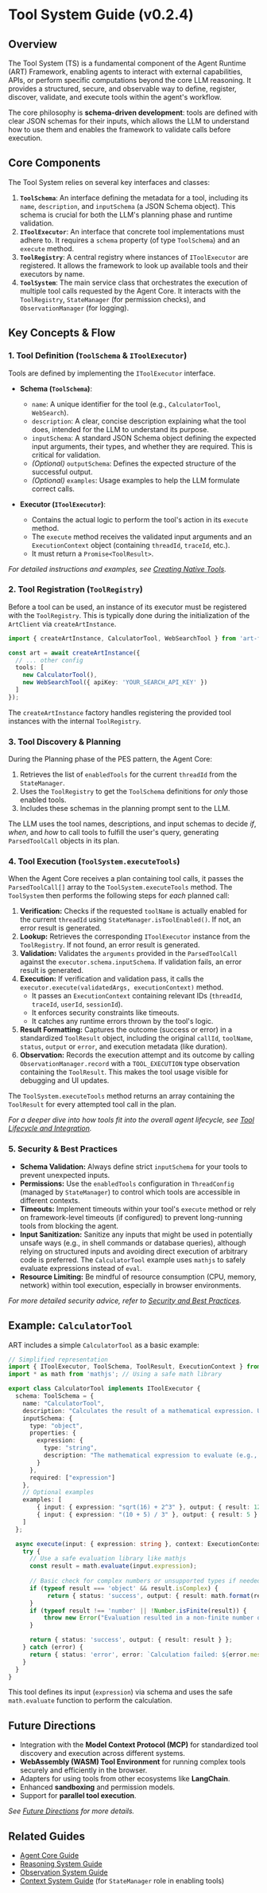 # Tool System Guide (v0.2.4)

## Overview

The Tool System (TS) is a fundamental component of the Agent Runtime (ART) Framework, enabling agents to interact with external capabilities, APIs, or perform specific computations beyond the core LLM reasoning. It provides a structured, secure, and observable way to define, register, discover, validate, and execute tools within the agent's workflow.

The core philosophy is **schema-driven development**: tools are defined with clear JSON schemas for their inputs, which allows the LLM to understand how to use them and enables the framework to validate calls before execution.

## Core Components

The Tool System relies on several key interfaces and classes:

1.  **`ToolSchema`**: An interface defining the metadata for a tool, including its `name`, `description`, and `inputSchema` (a JSON Schema object). This schema is crucial for both the LLM's planning phase and runtime validation.
2.  **`IToolExecutor`**: An interface that concrete tool implementations must adhere to. It requires a `schema` property (of type `ToolSchema`) and an `execute` method.
3.  **`ToolRegistry`**: A central registry where instances of `IToolExecutor` are registered. It allows the framework to look up available tools and their executors by name.
4.  **`ToolSystem`**: The main service class that orchestrates the execution of multiple tool calls requested by the Agent Core. It interacts with the `ToolRegistry`, `StateManager` (for permission checks), and `ObservationManager` (for logging).

## Key Concepts & Flow

### 1. Tool Definition (`ToolSchema` & `IToolExecutor`)

Tools are defined by implementing the `IToolExecutor` interface.

*   **Schema (`ToolSchema`)**:
    *   `name`: A unique identifier for the tool (e.g., `CalculatorTool`, `WebSearch`).
    *   `description`: A clear, concise description explaining what the tool does, intended for the LLM to understand its purpose.
    *   `inputSchema`: A standard JSON Schema object defining the expected input arguments, their types, and whether they are required. This is critical for validation.
    *   *(Optional)* `outputSchema`: Defines the expected structure of the successful output.
    *   *(Optional)* `examples`: Usage examples to help the LLM formulate correct calls.

*   **Executor (`IToolExecutor`)**:
    *   Contains the actual logic to perform the tool's action in its `execute` method.
    *   The `execute` method receives the validated input arguments and an `ExecutionContext` object (containing `threadId`, `traceId`, etc.).
    *   It must return a `Promise<ToolResult>`.

*For detailed instructions and examples, see [Creating Native Tools](../../Tools/Creating_Native_Tools.md).*

### 2. Tool Registration (`ToolRegistry`)

Before a tool can be used, an instance of its executor must be registered with the `ToolRegistry`. This is typically done during the initialization of the `ArtClient` via `createArtInstance`.

```typescript
import { createArtInstance, CalculatorTool, WebSearchTool } from 'art-framework';

const art = await createArtInstance({
  // ... other config
  tools: [
    new CalculatorTool(), 
    new WebSearchTool({ apiKey: 'YOUR_SEARCH_API_KEY' }) 
  ] 
});
```

The `createArtInstance` factory handles registering the provided tool instances with the internal `ToolRegistry`.

### 3. Tool Discovery & Planning

During the Planning phase of the PES pattern, the Agent Core:
1.  Retrieves the list of `enabledTools` for the current `threadId` from the `StateManager`.
2.  Uses the `ToolRegistry` to get the `ToolSchema` definitions for *only* those enabled tools.
3.  Includes these schemas in the planning prompt sent to the LLM.

The LLM uses the tool names, descriptions, and input schemas to decide *if*, *when*, and *how* to call tools to fulfill the user's query, generating `ParsedToolCall` objects in its plan.

### 4. Tool Execution (`ToolSystem.executeTools`)

When the Agent Core receives a plan containing tool calls, it passes the `ParsedToolCall[]` array to the `ToolSystem.executeTools` method. The `ToolSystem` then performs the following steps for *each* planned call:

1.  **Verification:** Checks if the requested `toolName` is actually enabled for the current `threadId` using `StateManager.isToolEnabled()`. If not, an error result is generated.
2.  **Lookup:** Retrieves the corresponding `IToolExecutor` instance from the `ToolRegistry`. If not found, an error result is generated.
3.  **Validation:** Validates the `arguments` provided in the `ParsedToolCall` against the `executor.schema.inputSchema`. If validation fails, an error result is generated.
4.  **Execution:** If verification and validation pass, it calls the `executor.execute(validatedArgs, executionContext)` method.
    *   It passes an `ExecutionContext` containing relevant IDs (`threadId`, `traceId`, `userId`, `sessionId`).
    *   It enforces security constraints like timeouts.
    *   It catches any runtime errors thrown by the tool's logic.
5.  **Result Formatting:** Captures the outcome (success or error) in a standardized `ToolResult` object, including the original `callId`, `toolName`, `status`, `output` or `error`, and execution metadata (like duration).
6.  **Observation:** Records the execution attempt and its outcome by calling `ObservationManager.record` with a `TOOL_EXECUTION` type observation containing the `ToolResult`. This makes the tool usage visible for debugging and UI updates.

The `ToolSystem.executeTools` method returns an array containing the `ToolResult` for every attempted tool call in the plan.

*For a deeper dive into how tools fit into the overall agent lifecycle, see [Tool Lifecycle and Integration](../../Tools/Tool_Lifecycle_and_Integration.md).*

### 5. Security & Best Practices

*   **Schema Validation:** Always define strict `inputSchema` for your tools to prevent unexpected inputs.
*   **Permissions:** Use the `enabledTools` configuration in `ThreadConfig` (managed by `StateManager`) to control which tools are accessible in different contexts.
*   **Timeouts:** Implement timeouts within your tool's `execute` method or rely on framework-level timeouts (if configured) to prevent long-running tools from blocking the agent.
*   **Input Sanitization:** Sanitize any inputs that might be used in potentially unsafe ways (e.g., in shell commands or database queries), although relying on structured inputs and avoiding direct execution of arbitrary code is preferred. The `CalculatorTool` example uses `mathjs` to safely evaluate expressions instead of `eval`.
*   **Resource Limiting:** Be mindful of resource consumption (CPU, memory, network) within tool execution, especially in browser environments.

*For more detailed security advice, refer to [Security and Best Practices](../../Tools/Security_and_Best_Practices.md).*

## Example: `CalculatorTool`

ART includes a simple `CalculatorTool` as a basic example:

```typescript
// Simplified representation
import { IToolExecutor, ToolSchema, ToolResult, ExecutionContext } from 'art-framework';
import * as math from 'mathjs'; // Using a safe math library

export class CalculatorTool implements IToolExecutor {
  schema: ToolSchema = {
    name: "CalculatorTool",
    description: "Calculates the result of a mathematical expression. Uses mathjs library.",
    inputSchema: {
      type: "object",
      properties: {
        expression: { 
          type: "string", 
          description: "The mathematical expression to evaluate (e.g., '2 + 2 * (5 / 3)')" 
        }
      },
      required: ["expression"]
    },
    // Optional examples
    examples: [
        { input: { expression: "sqrt(16) + 2^3" }, output: { result: 12 } },
        { input: { expression: "(10 + 5) / 3" }, output: { result: 5 } }
    ]
  };

  async execute(input: { expression: string }, context: ExecutionContext): Promise<ToolResult> {
    try {
      // Use a safe evaluation library like mathjs
      const result = math.evaluate(input.expression);
      
      // Basic check for complex numbers or unsupported types if needed
      if (typeof result === 'object' && result.isComplex) {
           return { status: 'success', output: { result: math.format(result) } }; // Format complex numbers
      }
      if (typeof result !== 'number' || !Number.isFinite(result)) {
          throw new Error("Evaluation resulted in a non-finite number or unsupported type.");
      }

      return { status: 'success', output: { result: result } };
    } catch (error) {
      return { status: 'error', error: `Calculation failed: ${error.message}` };
    }
  }
}
```

This tool defines its input (`expression`) via schema and uses the safe `math.evaluate` function to perform the calculation.

## Future Directions

*   Integration with the **Model Context Protocol (MCP)** for standardized tool discovery and execution across different systems.
*   **WebAssembly (WASM) Tool Environment** for running complex tools securely and efficiently in the browser.
*   Adapters for using tools from other ecosystems like **LangChain**.
*   Enhanced **sandboxing** and permission models.
*   Support for **parallel tool execution**.

*See [Future Directions](../../Tools/Future_Directions.md) for more details.*

## Related Guides

*   [Agent Core Guide](./AgentCore.md)
*   [Reasoning System Guide](./ReasoningSystem.md)
*   [Observation System Guide](./ObservationSystem.md)
*   [Context System Guide](./ContextSystem.md) (for `StateManager` role in enabling tools)